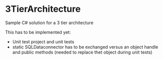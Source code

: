 3TierArchitecture
=================

Sample C# solution for a 3 tier architecture

This has to be implemented yet:
  - Unit test project and unit tests
  - static SQLDataconnector has to be exchanged versus an object handle and public methods (needed to replace thet object during unit tests)
